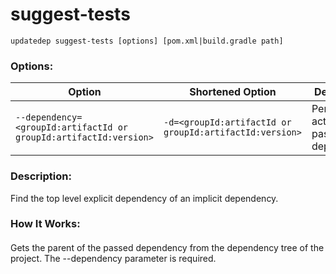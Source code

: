 # suggest-tests

```
updatedep suggest-tests [options] [pom.xml|build.gradle path]
```

###
### Options:

 | Option                                                             | Shortened Option                                         | Description                              |
 |--------------------------------------------------------------------|----------------------------------------------------------|------------------------------------------|
 | `--dependency=<groupId:artifactId or groupId:artifactId:version>`  | `-d=<groupId:artifactId or groupId:artifactId:version>`  | Perform action to the passed dependency. |

####
### Description:
Find the top level explicit dependency of an implicit dependency.
### How It Works:
####
Gets the parent of the passed dependency from the dependency tree of the project. The --dependency parameter is required.
